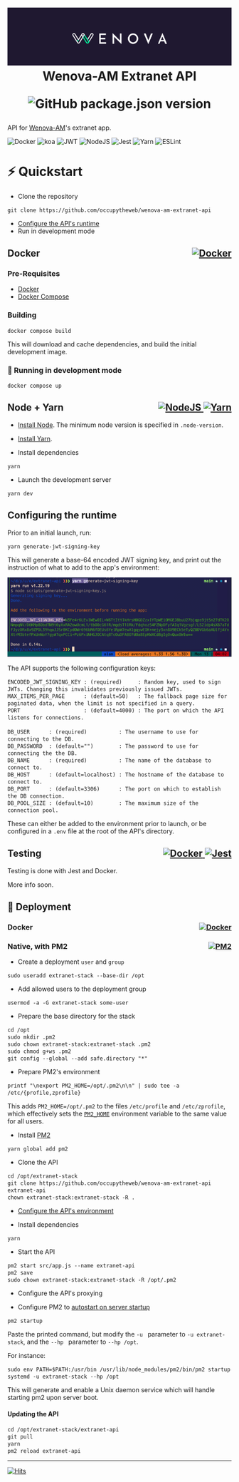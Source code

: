 <h1 align="center">
  <img src="./docs/wenova-am-banner.png" /><br/>
  Wenova-AM Extranet API

![GitHub package.json version](https://img.shields.io/github/package-json/v/occupytheweb/wenova-am-extranet-api?style=flat-square)
</h1>

API for [Wenova-AM](https://www.wenova-am.com)'s extranet app.


![Docker](https://img.shields.io/badge/Docker-2CA5E0?style=flat-square&logo=docker&logoColor=white)
![koa](https://img.shields.io/badge/v2-33333D?style=flat-square&logo=koa&logoWidth=20&logoColor=white)
![JWT](https://img.shields.io/badge/JWT-000000?style=flat-square&logo=JSON%20web%20tokens&logoColor=white)
![NodeJS](https://img.shields.io/badge/Node.js-339933?style=flat-square&logo=nodedotjs&logoColor=white)
![Jest](https://img.shields.io/badge/Jest-C21325?style=flat-square&logo=jest&logoColor=white)
![Yarn](https://img.shields.io/badge/Yarn-2C8EBB?style=flat-square&logo=yarn&logoColor=white)
![ESLint](https://img.shields.io/badge/eslint-3A33D1?style=flat-square&logo=eslint&logoColor=white)



# ⚡️ Quickstart

- Clone the repository

```shell
git clone https://github.com/occupytheweb/wenova-am-extranet-api
```

- [Configure the API's runtime](#configuring-the-runtime)
- Run in development mode


<h2>
  <div style="display: flex; justify-content: space-between">
    <div>Docker</div>
    <div align="right">
      <a href="https://docs.docker.com">
        <img alt="Docker" src="https://img.shields.io/badge/Docker-2CA5E0?style=for-the-badge&logo=docker&logoColor=white"/>
      </a>
    </div>
  </div>
</h2>


### Pre-Requisites

- [Docker](https://docs.docker.com/engine/install)
- [Docker Compose](https://docs.docker.com/compose/install)


### Building

```shell
docker compose build
```

This will download and cache dependencies, and build the initial development
image.

### 🚀 Running in development mode

```shell
docker compose up
```


<h2>
  <div style="display: flex; justify-content: space-between">
    <div style="display: inline-block">Node + Yarn</div>
    <div style="display: inline-block" align="right">
      <a href="https://nodejs.org">
        <img alt="NodeJS" src="https://img.shields.io/badge/Node.js-339933?style=for-the-badge&logo=nodedotjs&logoColor=white"/>
      </a>
      <a href="https://yarnpkg.com">
        <img alt="Yarn" src="https://img.shields.io/badge/Yarn-2C8EBB?style=for-the-badge&logo=yarn&logoColor=white"/>
      </a>
    </div>
  </div>
</h2>



- [Install Node](https://nodejs.org). The minimum node version is specified in 
`.node-version`.

- [Install Yarn](https://yarnpkg.com).

- Install dependencies

```shell
yarn
```

- Launch the development server

```shell
yarn dev
```


## Configuring the runtime

Prior to an initial launch, run:

```shell
yarn generate-jwt-signing-key
```

This will generate a base-64 encoded JWT signing key, and print out the
instruction of what to add to the app's environment:

![JWT signing key generation](./docs/generate-jwt-signing-key.png)


The API supports the following configuration keys:

```dotenv
ENCODED_JWT_SIGNING_KEY : (required)     : Random key, used to sign JWTs. Changing this invalidates previously issued JWTs.
MAX_ITEMS_PER_PAGE      : (default=50)   : The fallback page size for paginated data, when the limit is not specified in a query.
PORT                    : (default=4000) : The port on which the API listens for connections.

DB_USER      : (required)          : The username to use for connecting to the DB.
DB_PASSWORD  : (default="")        : The password to use for connecting the the DB.
DB_NAME      : (required)          : The name of the database to connect to.
DB_HOST      : (default=localhost) : The hostname of the database to connect to.
DB_PORT      : (default=3306)      : The port on which to establish the DB connection.
DB_POOL_SIZE : (default=10)        : The maximum size of the connection pool.

```

These can either be added to the environment prior to launch, or be configured
in a `.env` file at the root of the API's directory.


<h2>
  <div style="display: flex; justify-content: space-between">
    <div>Testing</div>
    <div align="right">
      <a href="https://docs.docker.com">
        <img alt="Docker" src="https://img.shields.io/badge/Docker-2CA5E0?style=for-the-badge&logo=docker&logoColor=white"/>
      </a>
      <a href="https://jest.io">
        <img alt="Jest" src="https://img.shields.io/badge/Jest-C21325?style=for-the-badge&logo=jest&logoColor=white"/>
      </a>
    </div>
  </div>
</h2>


Testing is done with Jest and Docker.

More info soon.


## 🚀  Deployment


<h3>
  <div style="display: flex; justify-content: space-between">
    <div>Docker</div>
    <div align="right">
      <a href="https://docs.docker.com">
        <img alt="Docker" src="https://img.shields.io/badge/Docker-2CA5E0?style=for-the-badge&logo=docker&logoColor=white"/>
      </a>
    </div>
  </div>
</h3>



<h3>
  <div style="display: flex; justify-content: space-between">
    <div>Native, with PM2</div>
    <div align="right">
      <a href="https://pm2.keymetrics.io/docs/usage/quick-start/">
        <img alt="PM2" src="https://img.shields.io/badge/PM2-2B037A?style=for-the-badge&logo=pm2&logoColor=white"/>
      </a>
    </div>
  </div>
</h3>


- Create a deployment `user` and `group`

```shell
sudo useradd extranet-stack --base-dir /opt
```

- Add allowed users to the deployment group

```shell
usermod -a -G extranet-stack some-user
```

- Prepare the base directory for the stack

```shell
cd /opt
sudo mkdir .pm2
sudo chown extranet-stack:extranet-stack .pm2
sudo chmod g+ws .pm2
git config --global --add safe.directory "*"
```

- Prepare PM2's environment

```shell
printf "\nexport PM2_HOME=/opt/.pm2\n\n" | sudo tee -a /etc/{profile,zprofile}
```

This adds `PM2_HOME=/opt/.pm2` to the files `/etc/profile` and `/etc/zprofile`,
which effectively sets the [`PM2_HOME`](https://gooogle.com) environment variable to the same value for
all users.


- Install [PM2](https://pm2.keymetrics.io/docs/usage/quick-start/)

```shell
yarn global add pm2
```

- Clone the API

```shell
cd /opt/extranet-stack
git clone https://github.com/occupytheweb/wenova-am-extranet-api extranet-api
chown extranet-stack:extranet-stack -R .
```

- [Configure the API's environment](#configuring-the-runtime)

- Install dependencies

```shell
yarn
```

- Start the API

```shell
pm2 start src/app.js --name extranet-api
pm2 save
sudo chown extranet-stack:extranet-stack -R /opt/.pm2
```

- Configure the API's proxying

- Configure PM2 to [autostart on server startup](https://pm2.keymetrics.io/docs/usage/startup/)

```shell
pm2 startup
```

Paste the printed command, but modify the `-u ` parameter to `-u extranet-stack`,
and the `--hp ` parameter to `--hp /opt`.

For instance:
```shell
sudo env PATH=$PATH:/usr/bin /usr/lib/node_modules/pm2/bin/pm2 startup systemd -u extranet-stack --hp /opt
```
This will generate and enable a Unix daemon service which will handle starting
pm2 upon server boot.


#### Updating the API

```shell
cd /opt/extranet-stack/extranet-api
git pull
yarn
pm2 reload extranet-api
```


<hr/>

[![Hits](https://hits.seeyoufarm.com/api/count/incr/badge.svg?url=https%3A%2F%2Fgithub.com%2Foccupytheweb%2Fwenova-extranet-api&count_bg=%2379C83D&title_bg=%23555555&icon=&icon_color=%23E7E7E7&title=hits&edge_flat=true)](https://hits.seeyoufarm.com)
